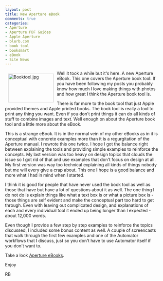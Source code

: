 ```yaml
---
layout: post
title: New Aperture eBook
comments: true
categories:
- Aperture
- Aperture PDF Guides
- Apple Aperture
- blurb.com
- book tool
- booksmart
- eBook
- Site News
---
```

<a rel="lightbox" href="/wp-content/uploads/2010/02/Booktool.jpg"><img title="Booktool.jpg" src="/wp-content/uploads/2010/02/.thumbs/.Booktool.jpg" border="0" alt="Booktool.jpg" hspace="10" vspace="10" width="150" height="94" align="left" /></a>Well it took a while but it's here. A new Aperture eBook. This one covers the Aperture book tool. If you have been following my posts you probably know how much I love making things with photos and how great I think the Aperture book tool is.

There is far more to the book tool that just Apple provided themes and Apple printed books. The book tool is really a tool to print any thing you want. Even if you don't print things it can do all kinds of stuff to combine images and text. Well enough on about the Aperture book tool and a little more about the eBook.

This is a strange eBook. It is in the normal vein of my other eBooks as in it is conceptual with concrete examples more than it is a regurgitation of the Aperture manual. I rewrote this one twice. I hope I got the balance right between explaining the tools and providing simple examples to reinforce the concepts. My last version was too heavy on design topics that clouds the issue so I got rid of that and use examples that don't focus on design at all. My first version was way too technical explaining all kinds of things nobody but me will every give a crap about. This one I hope is a good balance and more what I had in mind when I started.

I think it is good for people that have never used the book tool as well as those that have but have a lot of questions about it as well. The one thing I do not do is explain things like what a text box is or what a picture box is - those things are self evident and make the conceptual part too hard to get through. Even with leaving out complicated design, and explanations of each and every individual tool it ended up being longer than I expected - about 12,000 words.

Even though I provide a few step by step examples to reinforce the topics discussed, I included some bonus content as well. A couple of screencasts that walk through the first few examples and one of the Automator workflows that I discuss, just so you don't have to use Automator itself if you don't want to.

Take a look <a href="http://photo.rwboyer.com/aperture-ebooks/">Aperture eBooks</a>.

Enjoy

RB